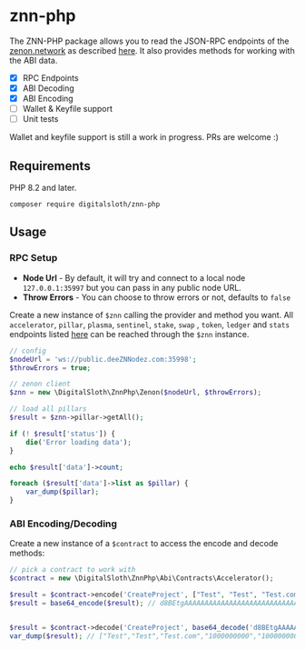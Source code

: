 # znn-php

The ZNN-PHP package allows you to read the JSON-RPC endpoints of the [zenon.network](https://zenon.network/) as described [here](https://github.com/zenon-network/znn-wiki/blob/master/api.md). It also provides methods for working with the ABI data.

- [X] RPC Endpoints
- [X] ABI Decoding
- [X] ABI Encoding
- [ ] Wallet & Keyfile support
- [ ] Unit tests

Wallet and keyfile support is still a work in progress. PRs are welcome :)

## Requirements

PHP 8.2 and later.

```
composer require digitalsloth/znn-php
```

## Usage

### RPC Setup
 - **Node Url** - By default, it will try and connect to a local node `127.0.0.1:35997` but you can pass in any public node URL. 
 - **Throw Errors** - You can choose to throw errors or not, defaults to `false`

Create a new instance of `$znn` calling the provider and method you want. All `accelerator`, `pillar`, `plasma`, `sentinel`, `stake`, `swap` , `token`, `ledger` and `stats` endpoints listed [here](https://github.com/zenon-network/znn-wiki/blob/master/api.md#embedded-smart-contracts) can be reached through the `$znn` instance.
```php
// config
$nodeUrl = 'ws://public.deeZNNodez.com:35998';
$throwErrors = true;

// zenon client
$znn = new \DigitalSloth\ZnnPhp\Zenon($nodeUrl, $throwErrors);

// load all pillars
$result = $znn->pillar->getAll();

if (! $result['status']) {
    die('Error loading data');
}

echo $result['data']->count;

foreach ($result['data']->list as $pillar) {
    var_dump($pillar);
}
```

### ABI Encoding/Decoding
Create a new instance of a `$contract` to access the encode and decode methods:
```php
// pick a contract to work with
$contract = new \DigitalSloth\ZnnPhp\Abi\Contracts\Accelerator();

$result = $contract->encode('CreateProject', ["Test", "Test", "Test.com", 1000000000, 10000000000]);
$result = base64_encode($result); // d8BEtgAAAAAAAAAAAAAAAAAAAAAAAAAAAAAAAAAAAAAAAACgAAAAAAAAAAAAAAAAAAAAAAAAAAAAAAAAAAAAAAAAAOAAAAAAAAAAAAAAAAAAAAAAAAAAAAAAAAAAAAAAAAABIAAAAAAAAAAAAAAAAAAAAAAAAAAAAAAAAAAAAAA7msoAAAAAAAAAAAAAAAAAAAAAAAAAAAAAAAAAAAAAAlQL5AAAAAAAAAAAAAAAAAAAAAAAAAAAAAAAAAAAAAAAAAAABFRlc3QAAAAAAAAAAAAAAAAAAAAAAAAAAAAAAAAAAAAAAAAAAAAAAAAAAAAAAAAAAAAAAAAAAAAAAAAAAAAAAARUZXN0AAAAAAAAAAAAAAAAAAAAAAAAAAAAAAAAAAAAAAAAAAAAAAAAAAAAAAAAAAAAAAAAAAAAAAAAAAAAAAAIVGVzdC5jb20AAAAAAAAAAAAAAAAAAAAAAAAAAAAAAAA=


$result = $contract->decode('CreateProject', base64_decode('d8BEtgAAAAAAAAAAAAAAAAAAAAAAAAAAAAAAAAAAAAAAAACgAAAAAAAAAAAAAAAAAAAAAAAAAAAAAAAAAAAAAAAAAOAAAAAAAAAAAAAAAAAAAAAAAAAAAAAAAAAAAAAAAAABIAAAAAAAAAAAAAAAAAAAAAAAAAAAAAAAAAAAAAA7msoAAAAAAAAAAAAAAAAAAAAAAAAAAAAAAAAAAAAAAlQL5AAAAAAAAAAAAAAAAAAAAAAAAAAAAAAAAAAAAAAAAAAABFRlc3QAAAAAAAAAAAAAAAAAAAAAAAAAAAAAAAAAAAAAAAAAAAAAAAAAAAAAAAAAAAAAAAAAAAAAAAAAAAAAAARUZXN0AAAAAAAAAAAAAAAAAAAAAAAAAAAAAAAAAAAAAAAAAAAAAAAAAAAAAAAAAAAAAAAAAAAAAAAAAAAAAAAIVGVzdC5jb20AAAAAAAAAAAAAAAAAAAAAAAAAAAAAAAA='));
var_dump($result); // ["Test","Test","Test.com","1000000000","10000000000"]
```
